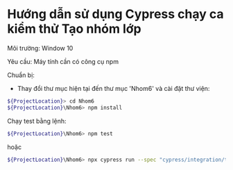 # Hướng dẫn sử dụng Cypress chạy ca kiểm thử Tạo nhóm lớp 

Môi trường: Window 10

Yêu cầu: Máy tính cần có công cụ npm

Chuẩn bị:
- Thay đổi thư mục hiện tại đến thư mục 'Nhom6' và cài đặt thư viện: 
```sh
${ProjectLocation}> cd Nhom6
${ProjectLocation}\Nhom6> npm install
```

Chạy test bằng lệnh:

```sh
${ProjectLocation}\Nhom6> npm test
```

hoặc

```sh
${ProjectLocation}\Nhom6> npx cypress run --spec "cypress/integration/test_create_group.js"
```

